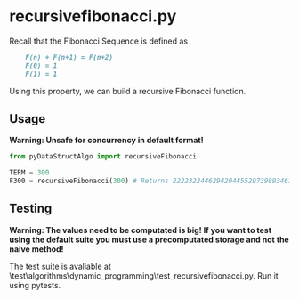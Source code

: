 # recursivefibonacci.py

Recall that the Fibonacci Sequence is defined as

```markdown
    F(n) + F(n+1) = F(n+2)
    F(0) = 1
    F(1) = 1
```
 
Using this property, we can build a recursive Fibonacci function.

## Usage

**Warning: Unsafe for concurrency in default format!**

```python
from pyDataStructAlgo import recursiveFibonacci

TERM = 300
F300 = recursiveFibonacci(300) # Returns 222232244629420445529739893461909967206666939096499764990979600
```

## Testing

**Warning: The values need to be computated is big! If you want to test using the default suite you must use a precomputated storage and not the naive method!**

The test suite is avaliable at \test\algorithms\dynamic_programming\test_recursivefibonacci.py. Run it using pytests.

